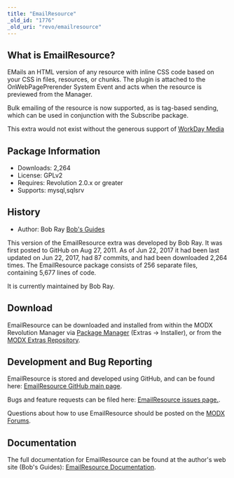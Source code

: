 ```yaml
---
title: "EmailResource"
_old_id: "1776"
_old_uri: "revo/emailresource"
---
```


## What is EmailResource?

EMails an HTML version of any resource with inline CSS code based on your CSS in files, resources, or chunks. The plugin is attached to the OnWebPagePrerender System Event and acts when the resource is previewed from the Manager.

Bulk emailing of the resource is now supported, as is tag-based sending, which can be used in conjunction with the Subscribe package.

This extra would not exist without the generous support of [WorkDay Media](http://workdaymedia.com.au)

## Package Information

- Downloads: 2,264
- License: GPLv2
- Requires: Revolution 2.0.x or greater
- Supports: mysql,sqlsrv

## History

- Author: Bob Ray [Bob's Guides](https://bobsguides.com)

 This version of the EmailResource extra was developed by Bob Ray. It was first posted to GitHub on Aug 27, 2011. As of Jun 22, 2017 it had been last updated on Jun 22, 2017, had 87 commits, and had been downloaded 2,264 times. The EmailResource package consists of 256 separate files, containing 5,677 lines of code.

It is currently maintained by Bob Ray.

## Download

 EmailResource can be downloaded and installed from within the MODX Revolution Manager via [Package Manager](developing-in-modx/advanced-development/package-management "Package Manager") (Extras -> Installer), or from the [MODX Extras Repository](https://modx.com/extras/package/emailresource).

## Development and Bug Reporting

 EmailResource is stored and developed using GitHub, and can be found here: [EmailResource GitHub main page](https://github.com/BobRay/EmailResource).

 Bugs and feature requests can be filed here: [EmailResource issues page.](https://github.com/BobRay/EmailResource/issues).

Questions about how to use EmailResource should be posted on the [MODX Forums](https://forums.modx.com).

## Documentation

 The full documentation for EmailResource can be found at the author's web site (Bob's Guides): [EmailResource Documentation](https://bobsguides.com/emailresource-plugin-tutorial.html).
